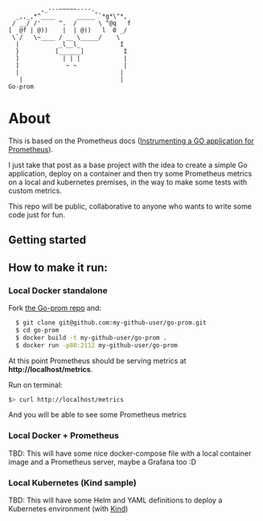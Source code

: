 ```
         ,_---~~~~~----._
  _,,_,*^____      _____``*g*\"*,
 / __/ /'     ^.  /      \ ^@q   f
[  @f | @))    |  | @))   l  0 _/
 \`/   \~____ / __ \_____/    \
  |           _l__l_           I
  }          [______]           I
  ]            | | |            |
  ]             ~ ~             |
  |                            |
   |                           |
Go-prom
```
# About
This is based on the Prometheus docs ([Instrumenting a GO application for Prometheus](https://prometheus.io/docs/guides/go-application/)).

I just take that post as a base project with the idea to create a simple Go application, deploy on a container and then try some Prometheus metrics on a local and kubernetes premises, in the way to make some tests with custom metrics.

This repo will be public, collaborative to anyone who wants to write some code just for fun.

## Getting started


## How to make it run:

### Local Docker standalone

Fork [the Go-prom repo](https://github.com/cosckoya/go-prom) and:

```sh
  $ git clone git@github.com:my-github-user/go-prom.git
  $ cd go-prom
  $ docker build -t my-github-user/go-prom .
  $ docker run -p80:2112 my-github-user/go-prom
```

At this point Prometheus should be serving metrics at **http://localhost/metrics**.

Run on terminal:
```bash
$> curl http://localhost/metrics
```
And you will be able to see some Prometheus metrics


### Local Docker + Prometheus

TBD: This will have some nice docker-compose file with a local container image and a Prometheus server, maybe a Grafana too :D

### Local Kubernetes (Kind sample)

TBD: This will have some Helm and YAML definitions to deploy a Kubernetes environment (with [Kind](https://kind.sigs.k8s.io))
